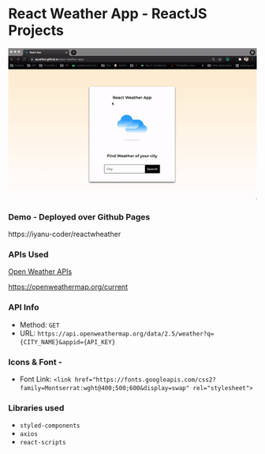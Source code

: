 # React Weather App - ReactJS Projects

![](weather.gif)

### Demo - Deployed over Github Pages 
https://iyanu-coder/reactwheather

### APIs Used
[Open Weather APIs](https://openweathermap.org/)

https://openweathermap.org/current

### API Info
* Method: `GET`
* URL: `https://api.openweathermap.org/data/2.5/weather?q={CITY_NAME}&appid={API_KEY}`

### Icons & Font -
* Font Link: `<link href="https://fonts.googleapis.com/css2?family=Montserrat:wght@400;500;600&display=swap" rel="stylesheet">`

### Libraries used
* `styled-components`
* `axios`
* `react-scripts`


